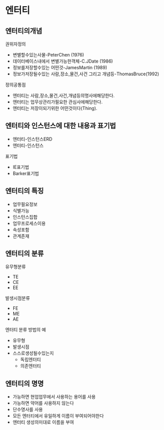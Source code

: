 ﻿# 엔터티
## 엔터티의개념
권위자정의
- 변별할수있는사물-PeterChen (1976)
- 데이터베이스내에서 변별가능한객체-C.JDate (1986)
- 정보를저장할수있는 어떤것-JamesMartin (1989)
- 정보가저장될수있는 사람,장소,물건,사건 그리고 개념등-ThomasBruce(1992)

정의공통점
- 엔터티는 사람,장소,물건,사건,개념등의명사에해당한다.
- 엔터티는 업무상관리가필요한 관심사에해당한다.
- 엔터티는 저장이되기위한 어떤것이다(Thing).

## 엔터티와 인스턴스에 대한 내용과 표기법
- 엔터티-인스턴스ERD
- 엔터티-인스턴스

표기법
- IE표기법
- Barker표기법

## 엔터티의 특징
- 업무필요정보
- 식별가능
- 인스턴스집합
- 업무프로세스이용
- 속성포함
- 관계존재

## 엔터티의 분류
유무형분류
- TE
- CE
- EE

발생시점분류
- FE
- ME
- AE

엔터티 분류 방법의 예
- 유무형
- 발생시점
- 스스로생성될수있는지
  - 독립엔터티
  - 의존엔터티

## 엔터티의 명명
- 가능하면 현업업무에서 사용하는 용어를 사용
- 가능하면 약어를 사용하지 않는다
- 단수명사를 사용
- 모든 엔터티에서 유일하게 이름이 부여되어야한다
- 엔터티 생성의미대로 이름을 부여